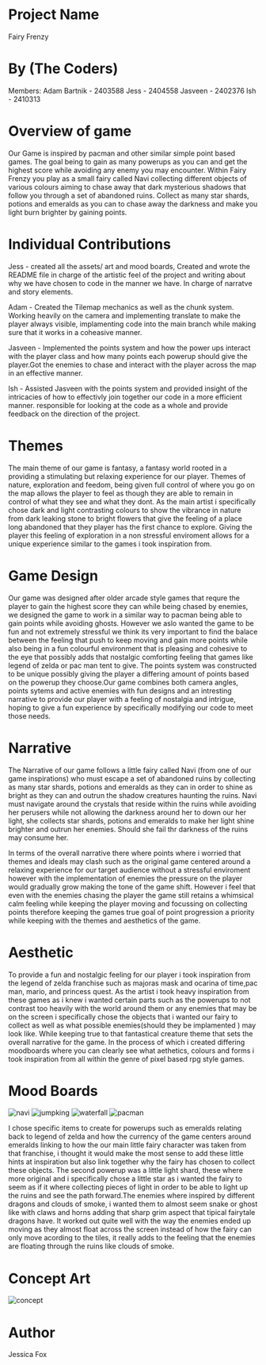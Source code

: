 # Project Name

Fairy Frenzy

# By (The Coders)

Members:
Adam Bartnik - 2403588
Jess - 2404558
Jasveen - 2402376
Ish - 2410313

# Overview of game

Our Game is inspired by pacman and other similar simple point based games. The goal being to gain as many powerups as you can and get the highest score while avoiding any enemy you may encounter. Within Fairy Frenzy you play as a small fairy called Navi collecting different objects of various colours aiming to chase away that dark mysterious shadows that follow you through a set of abandoned ruins. Collect as many star shards, potions and emeralds as you can to chase away the darkness and make you light burn brighter by gaining points.

# Individual Contributions

Jess - created all the assets/ art and mood boards, Created and wrote the README file in charge of the artistic feel of the project and writing about why we have chosen to code in the manner we have. In charge of narratve and story elements.

Adam - Created the Tilemap mechanics as well as the chunk system. Working heavily on the camera and implementing translate to make the player always visible, implamenting code into the main branch while making sure that it works in a coheasive manner.

Jasveen - Implemented the points system and how the power ups interact with the player class and how many points each powerup should give the player.Got the enemies to chase and interact with the player across the map in an effective manner.

Ish - Assisted Jasveen with the points system and provided insight of the intricacies of how to effectivly join together our code in a more efficient manner. responsible for looking at the code as a whole and provide feedback on the direction of the project.

# Themes

The main theme of our game is fantasy, a fantasy world rooted in a providing a stimulating but relaxing experience for our player. Themes of nature, exploration and feedom, being given full control of where you go on the map allows the player to feel as though they are able to remain in control of what they see and what they dont. As the main artist i specifically chose dark and light contrasting colours to show the vibrance in nature from dark leaking stone to bright flowers that give the feeling of a place long abandoned that they player has the first chance to explore. Giving the player this feeling of exploration in a non stressful enviroment allows for a unique experience similar to the games i took inspiration from. 

# Game Design

Our game was designed after older arcade style games that requre the player to gain the highest score they can while being chased by enemies, we designed the game to work in a similar way to pacman being able to gain points while avoiding ghosts. However we aslo wanted the game to be fun and not extremely stressful we think its very important to find the balace between the feeling that push to keep moving and gain more points while also being in a fun colourful environment that is pleasing and cohesive to the eye that possibly adds that nostalgic comforting feeling that games like legend of zelda or pac man tent to give. The points system was constructed to be unique possibly giving the player a differing amount of points based on the powerup they choose.Our game combines both camera angles, points sytems and active enemies with fun designs and an intresting narrative to provide our player with a feeling of nostalgia and intrigue, hoping to give a fun experience by specifically modifying our code to meet those needs. 



# Narrative

The Narrative of our game follows a little fairy called Navi (from one of our game inspirations) who must escape a set of abandoned ruins by collecting as many star shards, potions and emeralds as they can in order to shine as bright as they can and outrun the shadow creatures haunting the ruins. Navi must navigate around the crystals that reside within the ruins while avoiding her perusers while not allowing the darkness around her to down our her light, she collects star shards, potions and emeralds to make her light shine brighter and outrun her enemies. Should she fail thr darkness of the ruins may consume her.

In terms of the overall narrative there where points where i worried that themes and ideals may clash such as the original game centered around a relaxing experience for our target audience without a stressful enviroment however with the implementation of enemies the pressure on the player would gradually grow making the tone of the game shift. However i feel that even with the enemies chasing the player the game still retains a whimsical calm feeling while keeping the player moving and focussing on collecting points therefore keeping the games true goal of point progression a priority while keeping with the themes and aesthetics of the game.

# Aesthetic

To provide a fun and nostalgic feeling for our player i took inspiration from the legend of zelda franchise such as majoras mask and ocarina of time,pac man, mario, and princess quest. As the artist i took heavy inspiration from these games as i knew i wanted certain parts such as the powerups to not contrast too heavily with the world around them or any enemies that may be on the screen i specifically chose the objects that i wanted our fairy to collect as well as what possible enemies(should they be implamented ) may look like. While keeping true to that fantastical creature theme that sets the overall narrative for the game. In the process of which i created differing moodboards where you can clearly see what aethetics, colours and forms i took inspiration from all within the genre of pixel based rpg style games.

# Mood Boards
![navi](navi.jpeg)
![jumpking](Jumpking.jpeg)
![waterfall](waterfall.jpeg)
![pacman](pacman.jpeg)


I chose specific items to create for powerups such as emeralds relating back to legend of zelda and how the currency of the game centers around emeralds linking to how the our main little fairy character was taken from that franchise, i thought it would make the most sense to add these little hints at inspiration but also link together why the fairy has chosen to collect these objects. The second powerup was a little light shard, these where more original and i specifically chose a little star as i wanted the fairy to seem as if it where collecting pieces of light in order to be able to light up the ruins and see the path forward.The enemies where inspired by different dragons and clouds of smoke, i wanted them to almost seem snake or ghost like with claws and horns adding that sharp grim aspect that tipical fairytale dragons have. It worked out quite well with the way the enemies ended up moving as they almost float across the screen instead of how the fairy can only move acording to the tiles, it really adds to the feeling that the enemies are floating through the ruins like clouds of smoke.


# Concept Art
![concept](conceptart.png)
# Author

Jessica Fox
